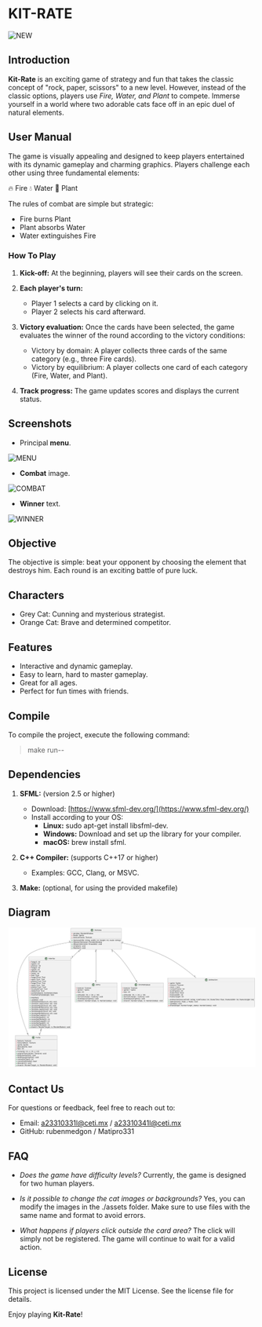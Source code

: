 # KIT-RATE

![NEW](https://github.com/user-attachments/assets/c0c702b0-d67d-471e-a707-a4d87cc4dcf5)

## Introduction

**Kit-Rate** is an exciting game of strategy and fun that takes the classic concept of "rock, paper, scissors" to a new level. However, instead of the classic options, players use *Fire, Water, and Plant*  to compete. Immerse yourself in a world where two adorable cats face off in an epic duel of natural elements.

## User Manual

The game is visually appealing and designed to keep players entertained with its dynamic gameplay and charming graphics. Players challenge each other using three fundamental elements:

🔥 Fire
💧 Water
🌿 Plant

The rules of combat are simple but strategic:
- Fire burns Plant
- Plant absorbs Water
- Water extinguishes Fire

### How To Play

1. **Kick-off:** At the beginning, players will see their cards on the screen.

2. **Each player's turn:**
    - Player 1 selects a card by clicking on it.
    - Player 2 selects his card afterward.

3. **Victory evaluation:** Once the cards have been selected, the game evaluates the winner of the round according to the victory conditions:

    - Victory by domain: A player collects three cards of the same category (e.g., three Fire cards).
    - Victory by equilibrium: A player collects one card of each category (Fire, Water, and Plant).

4. **Track progress:** The game updates scores and displays the current status.

## Screenshots

- Principal **menu**.

![MENU](https://github.com/user-attachments/assets/fd094ff2-f513-4dd2-9ab7-c2ff245184e9)

- **Combat** image.

![COMBAT](https://github.com/user-attachments/assets/029e1c87-32bb-4852-9c69-114881342a4f)

- **Winner** text.

![WINNER](https://github.com/user-attachments/assets/bf609175-835a-4197-a555-7f4685962570)

## Objective

The objective is simple: beat your opponent by choosing the element that destroys him. Each round is an exciting battle of pure luck.

## Characters

- Grey Cat: Cunning and mysterious strategist.
- Orange Cat: Brave and determined competitor.

## Features

- Interactive and dynamic gameplay.
- Easy to learn, hard to master gameplay.
- Great for all ages.
- Perfect for fun times with friends.

## Compile

To compile the project, execute the following command:

>make run--

## Dependencies

1. **SFML:** (version 2.5 or higher)
    - Download: [https://www.sfml-dev.org/](https://www.sfml-dev.org/)
    - Install according to your OS:
        - **Linux:** sudo apt-get install libsfml-dev.
        - **Windows:** Download and set up the library for your compiler.
        - **macOS:** brew install sfml.

2. **C++ Compiler:** (supports C++17 or higher)
    - Examples: GCC, Clang, or MSVC.

3. **Make:** (optional, for using the provided makefile)

## Diagram

![DIAGRAMA](./docs/Diagrama.png)

## Contact Us

For questions or feedback, feel free to reach out to:

- Email: a23310331l@ceti.mx / a23310341l@ceti.mx
- GitHub: rubenmedgon / Matipro331

## FAQ

- *Does the game have difficulty levels?*
Currently, the game is designed for two human players. 

- *Is it possible to change the cat images or backgrounds?*
Yes, you can modify the images in the ./assets folder. Make sure to use files with the same name and format to avoid errors.

- *What happens if players click outside the card area?*
The click will simply not be registered. The game will continue to wait for a valid action.

## License

This project is licensed under the MIT License. See the license file for details.

Enjoy playing **Kit-Rate**!